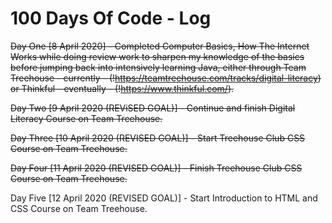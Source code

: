 # 100 Days Of Code - Log

<s>Day One [8 April 2020] - Completed Computer Basics, How The Internet Works while doing review work to sharpen my knowledge of the basics before jumping back into intensively learning Java, either through Team Treehouse - currently - (!https://teamtreehouse.com/tracks/digital-literacy) or Thinkful - eventually - (!https://www.thinkful.com/).</s>

<s>Day Two [9 April 2020 (REViSED GOAL)] - Continue and finish Digital Literacy Course on Team Treehouse.</s>

<s>Day Three [10 April 2020 (REVISED GOAL)] - Start Treehouse Club CSS Course on Team Treehouse.</s>

<s>Day Four [11 April 2020 (REVISED GOAL)] - Finish Treehouse Club CSS Course on Team Treehouse.</s>

Day Five [12 April 2020 (REVISED GOAL)] - Start Introduction to HTML and CSS Course on Team Treehouse.
